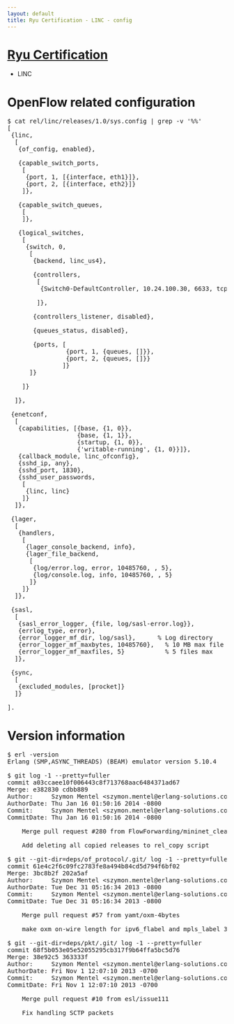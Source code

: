 ```yaml
---
layout: default
title: Ryu Certification - LINC - config
---
```

# [Ryu Certification](http://osrg.github.io/ryu/certification.html)
* LINC

# OpenFlow related configuration
<pre>
$ cat rel/linc/releases/1.0/sys.config | grep -v '%%'
[
 {linc,
  [
   {of_config, enabled},

   {capable_switch_ports,
    [
     {port, 1, [{interface, eth1}]},
     {port, 2, [{interface, eth2}]}
    ]},

   {capable_switch_queues,
    [
    ]},

   {logical_switches,
    [
     {switch, 0,
      [
       {backend, linc_us4},

       {controllers,
        [
         {Switch0-DefaultController, 10.24.100.30, 6633, tcp}

        ]},

       {controllers_listener, disabled},

       {queues_status, disabled},

       {ports, [
                {port, 1, {queues, []}},
                {port, 2, {queues, []}}
               ]}
      ]}

    ]}

  ]},

 {enetconf,
  [
   {capabilities, [{base, {1, 0}},
                   {base, {1, 1}},
                   {startup, {1, 0}},
                   {'writable-running', {1, 0}}]},
   {callback_module, linc_ofconfig},
   {sshd_ip, any},
   {sshd_port, 1830},
   {sshd_user_passwords,
    [
     {linc, linc}
    ]}
  ]},

 {lager,
  [
   {handlers,
    [
     {lager_console_backend, info},
     {lager_file_backend,
      [
       {log/error.log, error, 10485760, , 5},
       {log/console.log, info, 10485760, , 5}
      ]}
    ]}
  ]},

 {sasl,
  [
   {sasl_error_logger, {file, log/sasl-error.log}},
   {errlog_type, error},
   {error_logger_mf_dir, log/sasl},      % Log directory
   {error_logger_mf_maxbytes, 10485760},   % 10 MB max file size
   {error_logger_mf_maxfiles, 5}           % 5 files max
  ]},

 {sync,
  [
   {excluded_modules, [procket]}
  ]}
 
].
</pre>

# Version information
<pre>
$ erl -version
Erlang (SMP,ASYNC_THREADS) (BEAM) emulator version 5.10.4

$ git log -1 --pretty=fuller
commit a03ccaee10f006443c8f713768aac6484371ad67
Merge: e382830 cdbb889
Author:     Szymon Mentel &lt;szymon.mentel@erlang-solutions.com&gt;
AuthorDate: Thu Jan 16 01:50:16 2014 -0800
Commit:     Szymon Mentel &lt;szymon.mentel@erlang-solutions.com&gt;
CommitDate: Thu Jan 16 01:50:16 2014 -0800

    Merge pull request #280 from FlowForwarding/mininet_cleanup
    
    Add deleting all copied releases to rel_copy script

$ git --git-dir=deps/of_protocol/.git/ log -1 --pretty=fuller
commit 61e4c2f6c09fc2783fe8a494b84cd5d794f6bf02
Merge: 3bc8b2f 202a5af
Author:     Szymon Mentel &lt;szymon.mentel@erlang-solutions.com&gt;
AuthorDate: Tue Dec 31 05:16:34 2013 -0800
Commit:     Szymon Mentel &lt;szymon.mentel@erlang-solutions.com&gt;
CommitDate: Tue Dec 31 05:16:34 2013 -0800

    Merge pull request #57 from yamt/oxm-4bytes
    
    make oxm on-wire length for ipv6_flabel and mpls_label 32-bit

$ git --git-dir=deps/pkt/.git/ log -1 --pretty=fuller
commit 68f5b053e05e52055295cb317f9b64ffa5bc5d76
Merge: 38e92c5 363333f
Author:     Szymon Mentel &lt;szymon.mentel@erlang-solutions.com&gt;
AuthorDate: Fri Nov 1 12:07:10 2013 -0700
Commit:     Szymon Mentel &lt;szymon.mentel@erlang-solutions.com&gt;
CommitDate: Fri Nov 1 12:07:10 2013 -0700

    Merge pull request #10 from esl/issue111
    
    Fix handling SCTP packets
</pre>
